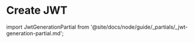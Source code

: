 
# Create JWT

import JwtGenerationPartial from '@site/docs/node/guide/_partials/_jwt-generation-partial.md';

<JwtGenerationPartial />